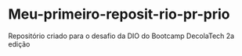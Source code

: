 # Meu-primeiro-reposit-rio-pr-prio
Repositório criado para o desafio da DIO do Bootcamp DecolaTech 2a edição
